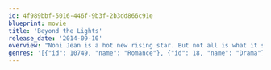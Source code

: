 ```yaml
---
id: 4f989bbf-5016-446f-9b3f-2b3dd866c91e
blueprint: movie
title: 'Beyond the Lights'
release_date: '2014-09-10'
overview: "Noni Jean is a hot new rising star. But not all is what it seems, and the pressure causes Noni to nearly fall apart - until she meets Kaz Nicol, a promising young cop and aspiring politician who's been assigned to her detail. Can Kaz's love give Noni the courage to find her own voice and break free to become the artist she was meant to be?"
genres: '[{"id": 10749, "name": "Romance"}, {"id": 18, "name": "Drama"}]'
---
```


